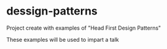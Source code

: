 # dessign-patterns

Project create with examples of "Head First Design Patterns"

These examples will be used to impart a talk